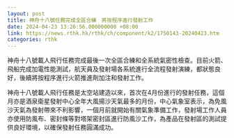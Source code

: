 ```yaml
---
layout: post
title: 神舟十八號任務完成全區合練　將按程序進行發射工作
date: 2024-04-23 13:26:56.000000000 +08:00
link: https://news.rthk.hk/rthk/ch/component/k2/1750143-20240423.htm
categories: rthk
---
```


神舟十八號載人飛行任務完成最後一次全區合練和全系統氣密性檢查。目前火箭、飛船完成加電性能測試，航天員及發射場各系統進行全流程發射演練，都狀態良好，後續將按程序進行火箭推進劑加注和發射工作。

神舟十八號載人飛行任務是太空站建造以來，首次在4月份進行的發射任務，這個月亦是酒泉衛星發射中心全年大風揚沙天氣最多的月份，中心氣象室表示，為免風沙天氣為發射帶來不利影響，一個月前就開始有關氣象準備工作，發射場工作人員亦使用防風布、密封條等對塔架密封區進行防風沙工作，為產品在發射區的測試提供良好環境，以確保發射任務圓滿成功。
